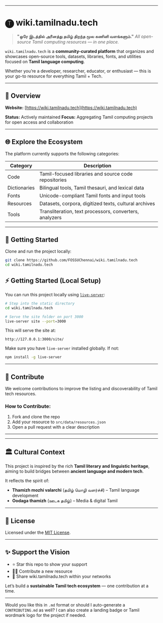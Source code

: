 
---

# 🅣 wiki.tamilnadu.tech

> **"ஒரே இடத்தில் அனைத்து தமிழ் திறந்த மூல கணினி வளங்களும்."**
> *All open-source Tamil computing resources — in one place.*

`wiki.tamilnadu.tech` is a **community-curated platform** that organizes and showcases open-source tools, datasets, libraries, fonts, and utilities focused on **Tamil language computing**.

Whether you’re a developer, researcher, educator, or enthusiast — this is your go-to resource for everything Tamil + Tech.

---

## 🧭 Overview

**Website:** [https://wiki.tamilnadu.tech](https://wiki.tamilnadu.tech)

**Status:** Actively maintained
**Focus:** Aggregating Tamil computing projects for open access and collaboration

---

## 🌐 Explore the Ecosystem

The platform currently supports the following categories:

| Category      | Description                                               |
| ------------- | --------------------------------------------------------- |
| Code          | Tamil-focused libraries and source code repositories      |
| Dictionaries  | Bilingual tools, Tamil thesauri, and lexical data         |
| Fonts         | Unicode-compliant Tamil fonts and input tools             |
| Resources     | Datasets, corpora, digitized texts, cultural archives     |
| Tools         | Transliteration, text processors, converters, analyzers  |
---

## 🚀 Getting Started

Clone and run the project locally:

```bash
git clone https://github.com/FOSSUChennai/wiki.tamilnadu.tech
cd wiki.tamilnadu.tech
```

## ⚡ Getting Started (Local Setup)

You can run this project locally using [`live-server`](https://www.npmjs.com/package/live-server):

```bash
# Step into the static directory
cd wiki.tamilnadu.tech

# Serve the site folder on port 3000
live-server site --port=3000
````

This will serve the site at:

```
http://127.0.0.1:3000/site/
```

Make sure you have `live-server` installed globally. If not:

```bash
npm install -g live-server
```


---

## 🤝 Contribute

We welcome contributions to improve the listing and discoverability of Tamil tech resources.

### How to Contribute:

1. Fork and clone the repo
2. Add your resource to `src/data/resources.json`
3. Open a pull request with a clear description


---
---

## 🏛 Cultural Context

This project is inspired by the rich **Tamil literary and linguistic heritage**, aiming to build bridges between **ancient language and modern tech**.

It reflects the spirit of:

* **Thamizh mozhi valarchi** (தமிழ் மொழி வளர்ச்சி) – Tamil language development
* **Oodaga thamizh** (ஊடக தமிழ்) – Media & digital Tamil

---

## 📜 License

Licensed under the [MIT License](LICENSE).

---

## ✨ Support the Vision

* ⭐ Star this repo to show your support
* 🧑‍💻 Contribute a new resource
* 📢 Share wiki.tamilnadu.tech within your networks

Let’s build a **sustainable Tamil tech ecosystem** — one contribution at a time.

---

Would you like this in `.md` format or should I auto-generate a `CONTRIBUTING.md` as well? I can also create a landing badge or Tamil wordmark logo for the project if needed.
